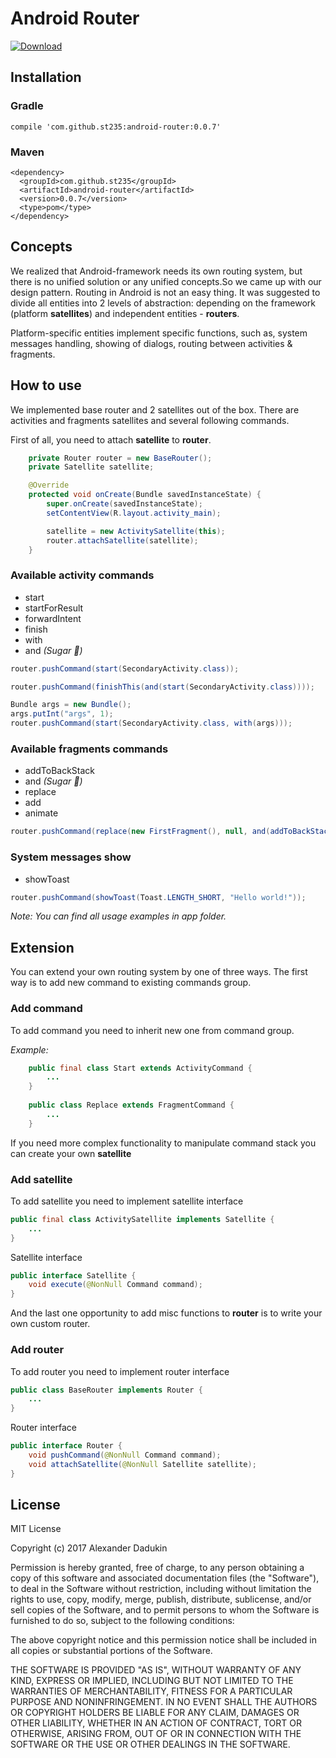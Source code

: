 # Android Router

[ ![Download](https://api.bintray.com/packages/st235/maven/android-router/images/download.svg) ](https://bintray.com/st235/maven/android-router/_latestVersion)

## Installation

### Gradle
```
compile 'com.github.st235:android-router:0.0.7'
```

### Maven
```
<dependency>
  <groupId>com.github.st235</groupId>
  <artifactId>android-router</artifactId>
  <version>0.0.7</version>
  <type>pom</type>
</dependency>
```

## Concepts

We realized that Android-framework needs its own routing system, but there is
no unified solution or any unified concepts.So we came up with our design pattern.
Routing in Android is not an easy thing. It was suggested to divide all entities into
2 levels of abstraction: depending on the framework (platform **satellites**) and independent entities - **routers**.

Platform-specific entities implement specific functions, such as, 
system messages handling, showing of dialogs, routing between activities & fragments.


## How to use

We implemented base router and 2 satellites out of the box. 
There are activities and fragments satellites and several following commands.

First of all, you need to attach **satellite** to **router**.

```java
    private Router router = new BaseRouter();
    private Satellite satellite;

    @Override
    protected void onCreate(Bundle savedInstanceState) {
        super.onCreate(savedInstanceState);
        setContentView(R.layout.activity_main);

        satellite = new ActivitySatellite(this);
        router.attachSatellite(satellite);
    }
```

### Available activity commands
- start
- startForResult
- forwardIntent
- finish
- with
- and _(Sugar :candy:)_

```java
router.pushCommand(start(SecondaryActivity.class));
```

```java
router.pushCommand(finishThis(and(start(SecondaryActivity.class))));
```

```java
Bundle args = new Bundle();
args.putInt("args", 1);
router.pushCommand(start(SecondaryActivity.class, with(args)));
```


### Available fragments commands
- addToBackStack
- and _(Sugar :candy:)_
- replace
- add
- animate

```java
router.pushCommand(replace(new FirstFragment(), null, and(addToBackStack(null))));
```

### System messages show
- showToast

```java
router.pushCommand(showToast(Toast.LENGTH_SHORT, "Hello world!"));
```

_Note: You can find all usage examples in app folder._

## Extension

You can extend your own routing system by one of three ways.
The first way is to add new command to existing commands group.

### Add command
To add command you need to inherit new one from command group.

_Example:_
```java
    public final class Start extends ActivityCommand {
        ...
    }
    
    public class Replace extends FragmentCommand {
        ...
    }
```

If you need more complex functionality to manipulate command stack 
you can create your own __satellite__

### Add satellite
To add satellite you need to implement satellite interface

```java
public final class ActivitySatellite implements Satellite {
    ...
}
```

Satellite interface

```java
public interface Satellite {
    void execute(@NonNull Command command);
}
```

And the last one opportunity to add misc functions to **router** is to write your own custom router.
 
### Add router

 To add router you need to implement router interface
 
```java
public class BaseRouter implements Router {
    ...
}
```
 
 Router interface
 
```java
public interface Router {
    void pushCommand(@NonNull Command command);
    void attachSatellite(@NonNull Satellite satellite);
}
```

## License

MIT License

Copyright (c) 2017 Alexander Dadukin

Permission is hereby granted, free of charge, to any person obtaining a copy
of this software and associated documentation files (the "Software"), to deal
in the Software without restriction, including without limitation the rights
to use, copy, modify, merge, publish, distribute, sublicense, and/or sell
copies of the Software, and to permit persons to whom the Software is
furnished to do so, subject to the following conditions:

The above copyright notice and this permission notice shall be included in all
copies or substantial portions of the Software.

THE SOFTWARE IS PROVIDED "AS IS", WITHOUT WARRANTY OF ANY KIND, EXPRESS OR
IMPLIED, INCLUDING BUT NOT LIMITED TO THE WARRANTIES OF MERCHANTABILITY,
FITNESS FOR A PARTICULAR PURPOSE AND NONINFRINGEMENT. IN NO EVENT SHALL THE
AUTHORS OR COPYRIGHT HOLDERS BE LIABLE FOR ANY CLAIM, DAMAGES OR OTHER
LIABILITY, WHETHER IN AN ACTION OF CONTRACT, TORT OR OTHERWISE, ARISING FROM,
OUT OF OR IN CONNECTION WITH THE SOFTWARE OR THE USE OR OTHER DEALINGS IN THE
SOFTWARE.
